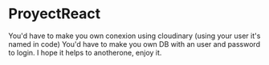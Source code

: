 # ProyectReact

You'd have to make you own conexion using cloudinary (using your user it's named in code)
You'd have to make you own DB with an user and password to login.
I hope it helps to anotherone, enjoy it.

